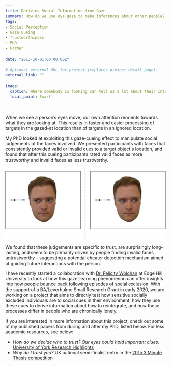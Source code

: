 ```yaml
---
title: Deriving Social Information from Gaze
summary: How do we use eye gaze to make inferences about other people?
tags:
- Social Perception
- Gaze Cueing
- Trustworthiness 
- PhD
- Former

date: "2013-10-01T00:00:00Z"

# Optional external URL for project (replaces project detail page).
external_link: ""

image:
  caption: Where somebody is looking can tell us a lot about their internal mental state
  focal_point: Smart

---
```


When we see a person’s eyes move, our own attention reorients towards what they are looking at. This results in faster and easier processing of targets in the gazed-at location than of targets in an ignored location.

My PhD looked at exploiting this gaze-cueing effect to manipulate social judgements of the faces involved. We presented participants with faces that consistently provided valid or invalid cues to a target object's location, and found that after this cueing participants rated valid faces as more trustworthy and invalid faces as less trustworthy.

![jpg](./stimExample.jpg)

We found that these judgements are specific to trust, are surprisingly long-lasting, and seem to be primarily driven by people finding invalid faces untrustworthy - suggesting a potential cheater detection mechanism aimed at guiding future interactions with the person.

I have recently started a collaboration with [Dr. Felicity Wolohan](https://www.edgehill.ac.uk/psychology/people/academic-staff/dr-felicity-wolohan/) at Edge Hill University to look at how this gaze-learning phenomenon can offer insights into how people bounce back following episodes of social exclusion. With the support of a BA/Leverhulme Small Research Grant in early 2020, we are working on a project that aims to directly test how sensitive socially excluded individuals are to social cues in their environment, how they use these cues to derive information about how to reintegrate, and how these processes differ in people who are chronically lonely. 

If you are interested in more information about this project, check out some of my published papers from during and after my PhD, listed below. For less academic resources, see below:

- *How do we decide who to trust? Our eyes could hold important clues*. [University of York Research Highlights](https://www.york.ac.uk/research/themes/trust/)
- *Why do I trust you?* UK national semi-finalist entry in the [2015 3 Minute Thesis competition](https://www.vitae.ac.uk/events/three-minute-thesis-competition/3mt-2015/copy_of_uk-3mt-semi-finalists-2015)
